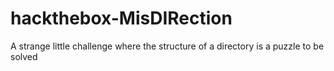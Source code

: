 # hackthebox-MisDIRection
A strange little challenge where the structure of a directory is a puzzle to be solved
